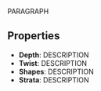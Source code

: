 PARAGRAPH

## Properties

- **Depth**: DESCRIPTION
- **Twist**: DESCRIPTION
- **Shapes**: DESCRIPTION
- **Strata**: DESCRIPTION






